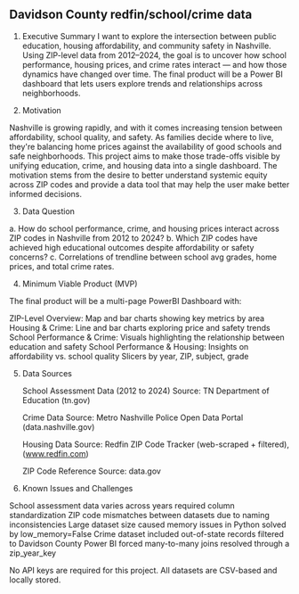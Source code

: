   ## Davidson County redfin/school/crime data

1. Executive Summary
I want to explore the intersection between public education, housing affordability, and community safety in Nashville. Using ZIP-level data from 2012–2024, the goal is to uncover how school performance, housing prices, and crime rates interact — and how those dynamics have changed over time. The final product will be a Power BI 
dashboard that lets users explore trends and relationships across neighborhoods.

2. Motivation

Nashville is growing rapidly, and with it comes increasing tension between affordability, school quality, and safety. As families decide where to live, they're balancing home prices against the availability of good schools and safe neighborhoods. This project aims to make those trade-offs visible by unifying education, crime, and housing data into a single dashboard. The motivation stems from the desire to better understand systemic equity across ZIP codes and provide a data tool that may help the user make better informed decisions.

3. Data Question

a. How do school performance, crime, and housing prices interact across ZIP codes in Nashville from 2012 to 2024?
b. Which ZIP codes have achieved high educational outcomes despite affordability or safety concerns?
c. Correlations of trendline between school avg grades, home prices, and total crime rates.

4. Minimum Viable Product (MVP)

The final product will be a multi-page PowerBI Dashboard with:

ZIP-Level Overview: Map and bar charts showing key metrics by area
Housing & Crime: Line and bar charts exploring price and safety trends
School Performance & Crime: Visuals highlighting the relationship between education and safety
School Performance & Housing: Insights on affordability vs. school quality
Slicers by year, ZIP, subject, grade


5. Data Sources

    School Assessment Data (2012 to 2024)
Source: TN Department of Education (tn.gov)

    Crime Data
Source: Metro Nashville Police Open Data Portal (data.nashville.gov)

    Housing Data
Source: Redfin ZIP Code Tracker (web-scraped + filtered), (www.redfin.com)

    ZIP Code Reference
Source: data.gov

6. Known Issues and Challenges

School assessment data varies across years required column standardization
ZIP code mismatches between datasets due to naming inconsistencies
Large dataset size caused memory issues in Python solved by low_memory=False
Crime dataset included out-of-state records  filtered to Davidson County
Power BI forced many-to-many joins  resolved through a zip_year_key


No API keys are required for this project. All datasets are CSV-based and locally stored.


